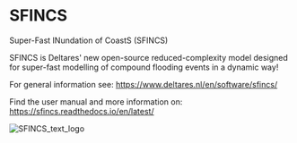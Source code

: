 # SFINCS
Super-Fast INundation of CoastS (SFINCS)

SFINCS is Deltares' new open-source reduced-complexity model designed for super-fast modelling of compound flooding events in a dynamic way!

For general information see: https://www.deltares.nl/en/software/sfincs/

Find the user manual and more information on: https://sfincs.readthedocs.io/en/latest/

![SFINCS_text_logo](https://user-images.githubusercontent.com/28528822/200898347-d4016571-f3c7-4257-b59c-86aa1e97a699.png)
